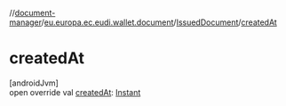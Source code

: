 //[document-manager](../../../index.md)/[eu.europa.ec.eudi.wallet.document](../index.md)/[IssuedDocument](index.md)/[createdAt](created-at.md)

# createdAt

[androidJvm]\
open override val [createdAt](created-at.md): [Instant](https://developer.android.com/reference/kotlin/java/time/Instant.html)

